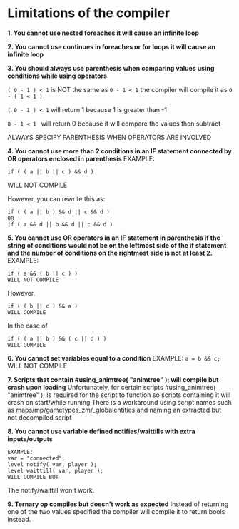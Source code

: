 # Limitations of the compiler

**1. You cannot use nested foreaches it will cause an infinite loop**

**2. You cannot use continues in foreaches or for loops it will cause an infinite loop**

**3. You should always use parenthesis when comparing values using conditions while using operators**

```( 0 - 1 ) < 1``` is NOT the same as ```0 - 1 < 1``` the compiler will compile it as ```0 - ( 1 < 1 )```

```( 0 - 1 ) < 1``` will return 1 because 1 is greater than -1 

```0 - 1 < 1 ``` will return 0 because it will compare the values then subtract

ALWAYS SPECIFY PARENTHESIS WHEN OPERATORS ARE INVOLVED

**4. You cannot use more than 2 conditions in an IF statement connected by OR operators enclosed in parenthesis** EXAMPLE:
```
if ( ( a || b || c ) && d )
```
WILL NOT COMPILE

However, you can rewrite this as:
```
if ( ( a || b ) && d || c && d )
OR
if ( a && d || b && d || c && d )
```

**5. You cannot use OR operators in an IF statement in parenthesis if the string of conditions would not be on the leftmost side of the if statement and the number of conditions on the rightmost side is not at least 2.**
EXAMPLE:
```
if ( a && ( b || c ) )
WILL NOT COMPILE
```
However, 
```
if ( ( b || c ) && a )
WILL COMPILE
```
In the case of
```
if ( ( a || b ) && ( c || d ) )
WILL COMPILE
```

**6. You cannot set variables equal to a condition**
EXAMPLE:
```a = b && c;```
WILL NOT COMPILE

**7. Scripts that contain #using_animtree( "animtree" ); will compile but crash upon loading**
Unfortunately, for certain scripts #using_animtree( "animtree" ); is required for the script to function so scripts containing it will crash on start/while running
There is a workaround using script names such as maps/mp/gametypes_zm/_globalentities and naming an extracted but not decompiled script

 **8. You cannot use variable defined notifies/waittills with extra inputs/outputs**
 ```
EXAMPLE:
var = "connected";
level notify( var, player );
level waittill( var, player );
WILL COMPILE BUT
```
The notify/waittill won't work.

**9. Ternary op compiles but doesn't work as expected**
Instead of returning one of the two values specified the compiler will compile it to return bools instead.
